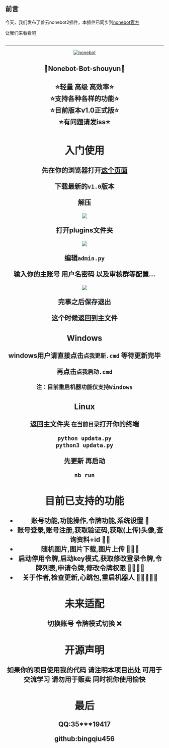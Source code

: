 ## 前言

今天，我们发布了兽云nonebot2插件，本插件已同步到[nonebot官方](https://v2.nonebot.dev)

让我们来看看吧

## 

---

<p align="center">
  <a href="https://v2.nonebot.dev/"><img src="https://s1.ax1x.com/2023/05/13/p969OMV.png" alt="nonebot"></a>
</p>
<div align="center"></div>

<center><h2>🍁Nonebot-Bot-shouyun🍁<h2><center>

<center>⭐轻量 高级 高效率⭐<center>

<center>⭐支持各种各样的功能⭐<center>

<center>⭐目前版本v1.0正式版⭐<center>

<center>⭐有问题请发iss⭐<center>

## 入门使用

先在你的浏览器打开[这个页面](https://github.com/bingqiu456/shouyun/releases)

下载最新的`v1.0`版本

解压

![](https://s1.ax1x.com/2023/05/13/p96Cuid.png)

打开plugins文件夹

![](https://s1.ax1x.com/2023/05/13/p96CKJA.png)

编辑`admin.py`

输入你的主账号 用户名密码 以及审核群等配置...

![](https://s1.ax1x.com/2023/05/13/p96CQzt.png)

完事之后保存退出

这个时候返回到主文件

### Windows

windows用户请直接点击`点我更新.cmd` 等待更新完毕

再点击`点我启动.cmd`

`注：目前重启机器功能仅支持Windows`

### Linux

返回主文件夹 `在当前目录`打开你的终端

```bash
python updata.py
python3 updata.py
```

先更新 再启动

```bash
nb run
```

## 目前已支持的功能

- 账号功能,功能操作,令牌功能,系统设置 🌙
- 账号登录,账号注册,获取验证码,获取(上传)头像,查询资料+id 🌙🌙
- 随机图片,图片下载,图片上传 🌙🌙🌙
- 启动停用令牌,启动key模式,获取修改登录令牌,令牌列表,申请令牌,修改令牌权限 🌙🌙🌙🌙
- 关于作者,检查更新,心跳包,重启机器人 🌙🌙🌙🌙🌙

## 未来适配

切换账号 令牌模式切换 ❌

## 开源声明

如果你的项目使用我的代码 请注明本项目出处 可用于交流学习 请勿用于贩卖 同时祝你使用愉快

## 最后

QQ:35***19417

github:bingqiu456

